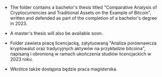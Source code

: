 * The folder contains a bachelor's thesis titled "Comparative Analysis of Cryptocurrencies and Traditional Assets on the Example of Bitcoin", written and defended as part of the completion of a bachelor's degree in 2023.

* A master's thesis will also be available soon.


* Folder zawiera pracę licencjacką, zatytuowaną "Analiza porównawcza kryptowalut oraz tradycyjnych aktywów na przykładzie bitcoina", napisaną i obronioną w ramach ukończenia studiów licencjackich w 2023 roku.

* Wkrótce także dostępna będzie praca magisterska.
